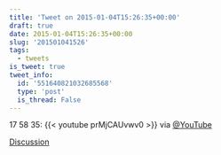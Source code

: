 ```yaml
---
title: 'Tweet on 2015-01-04T15:26:35+00:00'
draft: true
date: 2015-01-04T15:26:35+00:00
slug: '201501041526'
tags:
  - tweets
is_tweet: true
tweet_info:
  id: '551640821032685568'
  type: 'post'
  is_thread: False
---
```




17 58 35: {{< youtube prMjCAUvwv0 >}} via [@YouTube](https://x.com/YouTube)

[Discussion](https://x.com/sytelus/status/551640821032685568)
